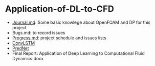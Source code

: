 # Application-of-DL-to-CFD
* [Journal.md](https://github.com/neoaksa/Application-of-DL-to-CFD/blob/master/Journal.md): Some basic knowlege about OpenFOAM and DP for this project
* Bugs.md: to record issues
* [Progress.md](https://github.com/neoaksa/Application-of-DL-to-CFD/blob/master/Progress.md): project schedule and issues lists
* [ConvLSTM](https://www.jie-tao.com/convolutional-lstm/)
* [PredNet](https://coxlab.github.io/prednet/)
* Final Report: Application of Deep Learning to Computational Fluid Dynamics.docx
